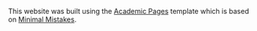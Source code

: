 This website was built using the [Academic Pages](https://github.com/academicpages/academicpages.github.io) template which is based on [Minimal Mistakes](https://mmistakes.github.io/minimal-mistakes/).

